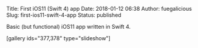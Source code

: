 Title: First iOS11 (Swift 4) app
Date: 2018-01-12 06:38
Author: fuegalicious
Slug: first-ios11-swift-4-app
Status: published

Basic (but functional) iOS11 app written in Swift 4.

\[gallery ids="377,378" type="slideshow"\]
